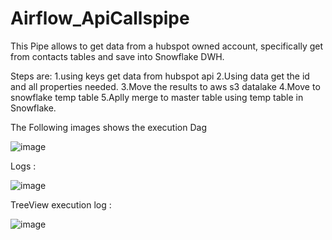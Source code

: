 # Airflow_ApiCallspipe

This Pipe allows to get data from a hubspot owned account, specifically get from contacts tables and save into Snowflake DWH.  

Steps are:
 1.using keys get data from hubspot api
 2.Using data get the id and all properties needed.
 3.Move the results to aws s3 datalake
 4.Move to snowflake temp table
 5.Aplly merge to master table using temp table in Snowflake.
 
The Following images shows the execution Dag

![image](https://user-images.githubusercontent.com/5835040/116147472-62109280-a6a5-11eb-82f8-66977f47c11f.png)

Logs :

![image](https://user-images.githubusercontent.com/5835040/116147567-840a1500-a6a5-11eb-9be1-cd86e581da22.png)

TreeView execution log :

![image](https://user-images.githubusercontent.com/5835040/116147677-a0a64d00-a6a5-11eb-8c04-62871f3b6b07.png)
